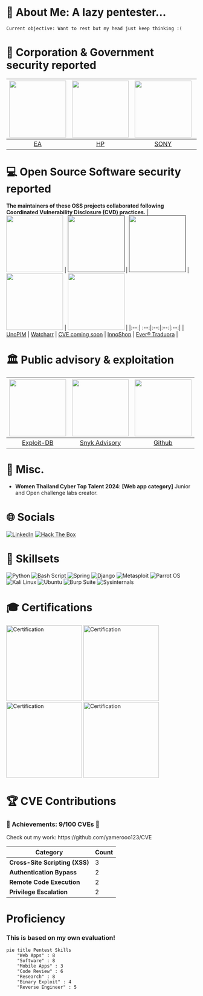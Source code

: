 # 💫 About Me: A lazy pentester...

```
Current objective: Want to rest but my head just keep thinking :(
```
# 🏢 Corporation & Government security reported

| <a href="https://nvd.nist.gov/vuln/detail/CVE-2024-57276"><img src="https://upload.wikimedia.org/wikipedia/commons/0/0d/Electronic-Arts-Logo.svg" width="150"></a> | <a href="https://support.hp.com/us-en/document/ish_13012432-13012454-16/hpsbhf04050"><img src="https://www.centralitcity.com/images/editor/1200px-HP_logo_2012.png" width="150"></a> | <a href="https://hackerone.com/resurrect20?type=user"><img src="https://thumbs.dreamstime.com/b/web-183282704.jpg" width="150"></a> | <a href="https://hackerone.com/tomtom/thanks"><img src="https://github.com/user-attachments/assets/3d18cb6f-8b17-4de8-9893-5a6679a7ec38" width="150"></a> | <a href="https://hackerone.com/resurrect20"><img src="https://diversiq.com/wp-content/uploads/2024/08/Aon-Square-Logo.png" width="150"></a> | <a href="https://github.com/yamerooo123/ResearchNBugBountyEncyclopedia/blob/main/Contributions/LoA_ThaiCERT.jpg"><img src="https://www.thaicert.or.th/wp-content/uploads/2023/02/ncert_logo.jpg" width="150"></a> |
|:--:| :--:|:--:|:--:|:--:|:--:|
| [EA](https://nvd.nist.gov/vuln/detail/CVE-2024-57276)| [HP](https://support.hp.com/us-en/document/ish_13012432-13012454-16/hpsbhf04050) | [SONY](https://hackerone.com/resurrect20?type=user)  | [Tomtom](https://hackerone.com/resurrect20?type=user) | [AON](https://github.com/yamerooo123/ResearchNBugBountyEncyclopedia/blob/main/Contributions/LoA_ThaiCERT.jpg)| [ThaiCERT](https://github.com/yamerooo123/ResearchNBugBountyEncyclopedia/blob/main/Contributions/LoA_ThaiCERT.jpg)

# 💻 Open Source Software security reported
**The maintainers of these OSS projects collaborated following Coordinated Vulnerability Disclosure (CVD) practices.**
| <a href="https://avatars.githubusercontent.com/u/176464716?v=4"><img src="https://avatars.githubusercontent.com/u/176464716?v=4" width="150"></a> |  <a href=""><img src="https://watcharr.app/assets/images/logo-col-37c668a2218e2b196ff0975b82f00920.png" width="150"></a> | <a href=""><img src="https://encrypted-tbn0.gstatic.com/images?q=tbn:ANd9GcQrP5WkRS-vg7pnBcAJfyUPH1QXwCWIMjplIA&s" width="150"></a> | <a href=https://nvd.nist.gov/vuln/detail/CVE-2024-57277><img src="https://avatars.githubusercontent.com/u/172059761?s=200&v=4" width="150"></a> | <a href=https://github.com/ever-co/ever-traduora><img src="https://gitlab.com/uploads/-/system/group/avatar/6052546/ever_brand.jpg" width="150"></a> |
|:--:| :--:|:--:|:--:|:--:|
| [UnoPIM](https://nvd.nist.gov/vuln/detail/CVE-2024-52305) | [Watcharr](https://github.com/sbondCo/Watcharr/releases/tag/v1.44.0) | [CVE coming soon](comingsoon) | [InnoShop](https://github.com/innocommerce/innoshop/issues/115) | [Ever® Traduora](https://github.com/ever-co/ever-traduora/issues/431) |

# 🏛️ Public advisory & exploitation 

| <a href="https://www.exploit-db.com/exploits/52130"><img src="https://vulners.com/static/img/exploitdb.png" width="150"></a> | <a href="https://security.snyk.io/vuln/SNYK-PHP-UNOPIMUNOPIM-8350063"><img src="https://avatars.githubusercontent.com/u/12959162?s=280&v=4" width="150"></a> |  <a href="https://github.com/advisories/GHSA-cgr4-c233-h733"><img src="https://cdn-icons-png.flaticon.com/512/25/25231.png" width="150"></a> |
|:--:|:--:|:--:|
| [Exploit-DB](https://www.exploit-db.com/exploits/52130) | [Snyk Advisory](https://security.snyk.io/vuln/SNYK-PHP-UNOPIMUNOPIM-8350063) | [Github](https://github.com/advisories/GHSA-cgr4-c233-h733) |

# 📑 Misc.

- **Women Thailand Cyber Top Talent 2024**: **[Web app category]** Junior and Open challenge labs creator.

# 🌐 Socials
[![LinkedIn](https://img.shields.io/badge/linkedin-0A66C2?style=for-the-badge&logo=linkedin&logoColor=white)](https://www.linkedin.com/in/suphawith-phusanbai-39304628b/)
[![Hack The Box](https://img.shields.io/badge/Hack%20The%20Box-Profile-green?style=for-the-badge&logo=hackthebox&logoColor=white)](https://app.hackthebox.com/profile/1741753) 

# 🔑 Skillsets
![Python](https://img.shields.io/badge/python-3670A0?style=for-the-badge&logo=python&logoColor=ffdd54) 
![Bash Script](https://img.shields.io/badge/bash_script-%23121011.svg?style=for-the-badge&logo=gnu-bash&logoColor=white) 
![Spring](https://img.shields.io/badge/spring-%236DB33F.svg?style=for-the-badge&logo=spring&logoColor=white)
![Django](https://img.shields.io/badge/django-%23092E20.svg?style=for-the-badge&logo=django&logoColor=white)
![Metasploit](https://img.shields.io/badge/metasploit-000000?style=for-the-badge&logo=metasploit&logoColor=white)
![Parrot OS](https://img.shields.io/badge/parrot%20os-007C7C?style=for-the-badge&logo=parrot%20security&logoColor=white)
![Kali Linux](https://img.shields.io/badge/kali%20linux-557C94?style=for-the-badge&logo=kalilinux&logoColor=white)
![Ubuntu](https://img.shields.io/badge/ubuntu-E95420?style=for-the-badge&logo=ubuntu&logoColor=white)
![Burp Suite](https://img.shields.io/badge/burp%20suite-FF5722?style=for-the-badge&logo=burp%20suite&logoColor=white)
![Sysinternals](https://img.shields.io/badge/sysinternals-0078D6?style=for-the-badge&logo=microsoft&logoColor=white)

# 🎓 Certifications
<img src="https://github.com/user-attachments/assets/de1f83b4-a24d-4dba-b8f8-aafe98455997" alt="Certification" width="200" />

<img src="https://github.com/user-attachments/assets/61d3ee8c-0be5-48cf-951f-c7f9b1084082" alt="Certification" width="200" />

<img src="https://github.com/user-attachments/assets/571ad5eb-f191-4ed2-ae2c-6a7fd7f652e8" alt="Certification" width="200" />

<img src="https://github.com/user-attachments/assets/313b2170-32be-47fe-b5a7-4526566ad810" alt="Certification" width="200" />


# 🏆 CVE Contributions

<h3>🌟 Achievements: 9/100 CVEs 🌟</h3>

<p> Check out my work: https://github.com/yamerooo123/CVE </p>

| **Category**              |   **Count** |
|---------------------------|------------------------------------------------|
| **Cross-Site Scripting (XSS)** | 3 |
| **Authentication Bypass** | 2 | 
| **Remote Code Execution** | 2 |
| **Privilege Escalation**  | 2          | 

# Proficiency

<h3>This is based on my own evaluation!</h3>

```mermaid
pie title Pentest Skills
    "Web Apps" : 8
    "Software" : 8
    "Mobile Apps" : 3
    "Code Review" : 6
    "Research" : 8
    "Binary Exploit" : 4
    "Reverse Engineer" : 5
